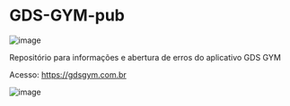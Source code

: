 # GDS-GYM-pub


![image](https://github.com/user-attachments/assets/d5e1d54b-bf8c-4d8f-8c9c-ae22cb16d3ff)


Repositório para informações e abertura de erros do aplicativo GDS GYM

Acesso: https://gdsgym.com.br

![image](https://github.com/user-attachments/assets/36bfb416-ea33-4fc9-86d9-282f46f6e815)

